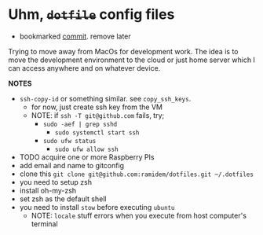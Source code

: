# Uhm, ~~`dotfile`~~ config files

- bookmarked [commit](https://github.com/ramidem/dotfiles/commit/844dd8a3e1f24c714d48b6af0f414f70cd2a2c97). remove later

Trying to move away from MacOs for development work. The idea is to move the development environment to the cloud or just home server which I can access anywhere and on whatever device.

**NOTES**

- `ssh-copy-id` or something similar. see `copy_ssh_keys`.
    - for now, just create ssh key from the VM
    - NOTE: if `ssh -T git@github.com` fails, try;
        - `sudo -aef | grep sshd`
            - `sudo systemctl start ssh`
        - `sudo ufw status`
            - `sudo ufw allow ssh`
- TODO acquire one or more Raspberry PIs
- add email and name to gitconfig
- clone this `git clone git@github.com:ramidem/dotfiles.git ~/.dotfiles`
- you need to setup zsh
- install oh-my-zsh
- set zsh as the default shell
- you need to install `stow` before executing `ubuntu`
	- NOTE: `locale` stuff errors when you execute from host computer's terminal

